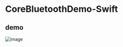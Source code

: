 # CoreBluetoothDemo-Swift


## demo
![image](https://raw.githubusercontent.com/alexyubin/CoreBluetoothDemo-Swift/master/demo.gif)
